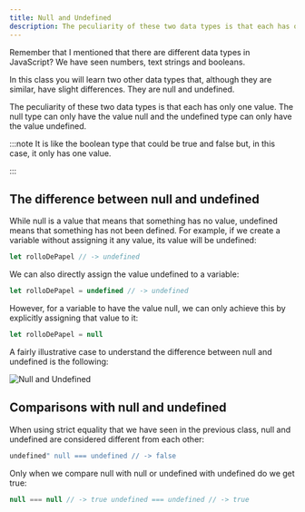 ```yaml
---
title: Null and Undefined
description: The peculiarity of these two data types is that each has only one value. The null type can only have the value null and the undefined type can only have the value undefined.
---
```


Remember that I mentioned that there are different data types in JavaScript? We have seen numbers, text strings and booleans.

In this class you will learn two other data types that, although they are similar, have slight differences. They are null and undefined.

The peculiarity of these two data types is that each has only one value. The null type can only have the value null and the undefined type can only have the value undefined.

:::note
It is like the boolean type that could be true and false but, in this case, it only has one value.

:::

## The difference between null and undefined
While null is a value that means that something has no value, undefined means that something has not been defined. For example, if we create a variable without assigning it any value, its value will be undefined:

```js title="Undefined"
let rolloDePapel // -> undefined
```
We can also directly assign the value undefined to a variable:

```js title="Assign Undefined"
let rolloDePapel = undefined // -> undefined
```

However, for a variable to have the value null, we can only achieve this by explicitly assigning that value to it:

```js title="Null"
let rolloDePapel = null
```
A fairly illustrative case to understand the difference between null and undefined is the following:

![Null and Undefined](/assets/img/introduccion/null-undefined.jpg)

## Comparisons with null and undefined
When using strict equality that we have seen in the previous class, null and undefined are considered different from each other:

```js title="Compare null and undefined" 
undefined" null === undefined // -> false 
``` 

Only when we compare null with null or undefined with undefined do we get true: 
```js title="Compare null and undefined" 
null === null // -> true undefined === undefined // -> true 
```